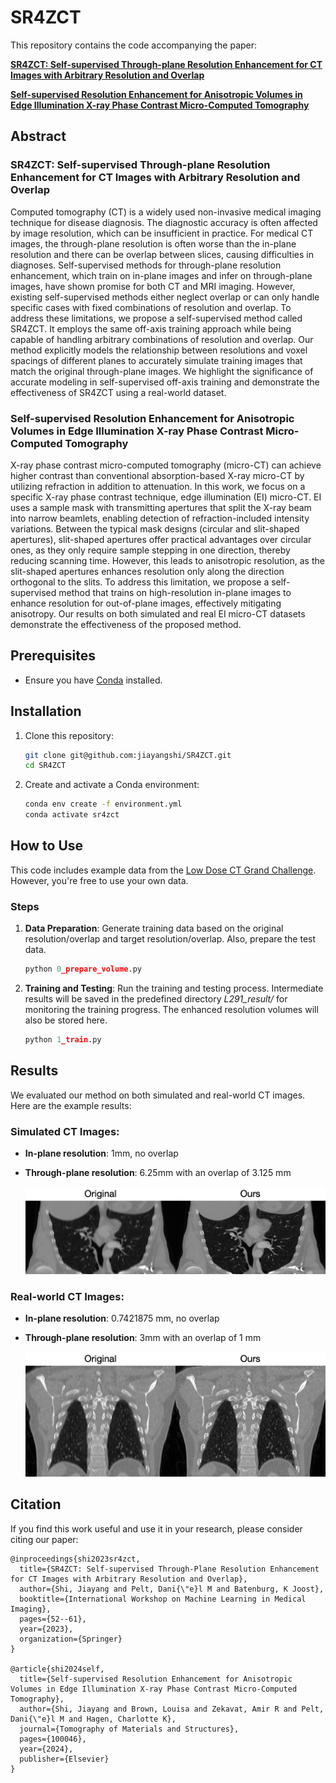 # SR4ZCT

This repository contains the code accompanying the paper:

**[SR4ZCT: Self-supervised Through-plane Resolution Enhancement for CT Images with Arbitrary Resolution and Overlap](https://link.springer.com/chapter/10.1007/978-3-031-45673-2_6)**

**[Self-supervised Resolution Enhancement for Anisotropic Volumes in Edge Illumination X-ray Phase Contrast Micro-Computed Tomography](https://www.sciencedirect.com/science/article/pii/S2949673X24000238)**

## Abstract
### SR4ZCT: Self-supervised Through-plane Resolution Enhancement for CT Images with Arbitrary Resolution and Overlap
Computed tomography (CT) is a widely used non-invasive medical imaging technique for disease diagnosis. The diagnostic accuracy is often affected by image resolution, which can be insufficient in practice. For medical CT images, the through-plane resolution is often worse than the in-plane resolution and there can be overlap between slices, causing difficulties in diagnoses. Self-supervised methods for through-plane resolution enhancement, which train on in-plane images and infer on through-plane images, have shown promise for both CT and MRI imaging. However, existing self-supervised methods either neglect overlap or can only handle specific cases with fixed combinations of resolution and overlap. To address these limitations, we propose a self-supervised method called SR4ZCT. It employs the same off-axis training approach while being capable of handling arbitrary combinations of resolution and overlap. Our method explicitly models the relationship between resolutions and voxel spacings of different planes to accurately simulate training images that match the original through-plane images. We highlight the significance of accurate modeling in self-supervised off-axis training and demonstrate the effectiveness of SR4ZCT using a real-world dataset.

### Self-supervised Resolution Enhancement for Anisotropic Volumes in Edge Illumination X-ray Phase Contrast Micro-Computed Tomography
X-ray phase contrast micro-computed tomography (micro-CT) can achieve higher contrast than conventional absorption-based X-ray micro-CT by utilizing refraction in addition to attenuation. In this work, we focus on a specific X-ray phase contrast technique, edge illumination (EI) micro-CT. EI uses a sample mask with transmitting apertures that split the X-ray beam into narrow beamlets, enabling detection of refraction-included intensity variations. Between the typical mask designs (circular and slit-shaped apertures), slit-shaped apertures offer practical advantages over circular ones, as they only require sample stepping in one direction, thereby reducing scanning time. However, this leads to anisotropic resolution, as the slit-shaped apertures enhances resolution only along the direction orthogonal to the slits. To address this limitation, we propose a self-supervised method that trains on high-resolution in-plane images to enhance resolution for out-of-plane images, effectively mitigating anisotropy. Our results on both simulated and real EI micro-CT datasets demonstrate the effectiveness of the proposed method.

## Prerequisites

- Ensure you have [Conda](https://docs.conda.io/en/latest/) installed.

## Installation

1. Clone this repository:
   ```bash
   git clone git@github.com:jiayangshi/SR4ZCT.git
   cd SR4ZCT
   ```

2. Create and activate a Conda environment:
    ```bash
    conda env create -f environment.yml
    conda activate sr4zct
    ```

## How to Use
This code includes example data from the [Low Dose CT Grand Challenge](https://www.aapm.org/grandchallenge/lowdosect/#trainingData). However, you're free to use your own data.

### Steps
1. **Data Preparation**: Generate training data based on the original resolution/overlap and target resolution/overlap. Also, prepare the test data.
    ```python
    python 0_prepare_volume.py
    ```

2. **Training and Testing**: Run the training and testing process. Intermediate results will be saved in the predefined directory *L291_result/* for monitoring the training progress. The enhanced resolution volumes will also be stored here.
    ```python
    python 1_train.py
    ```

## Results

We evaluated our method on both simulated and real-world CT images. Here are the example results:

### Simulated CT Images:
- **In-plane resolution**: 1mm, no overlap
- **Through-plane resolution**: 6.25mm with an overlap of 3.125 mm

   ![Simulated CT Image Result](images/example_result_6.25_3.125.png)

### Real-world CT Images:
- **In-plane resolution**: 0.7421875 mm, no overlap
- **Through-plane resolution**: 3mm with an overlap of 1 mm

   ![Real-world CT Image Result](images/example_result_real.png)


## Citation
If you find this work useful and use it in your research, please consider citing our paper:
```
@inproceedings{shi2023sr4zct,
  title={SR4ZCT: Self-supervised Through-Plane Resolution Enhancement for CT Images with Arbitrary Resolution and Overlap},
  author={Shi, Jiayang and Pelt, Dani{\"e}l M and Batenburg, K Joost},
  booktitle={International Workshop on Machine Learning in Medical Imaging},
  pages={52--61},
  year={2023},
  organization={Springer}
}

@article{shi2024self,
  title={Self-supervised Resolution Enhancement for Anisotropic Volumes in Edge Illumination X-ray Phase Contrast Micro-Computed Tomography},
  author={Shi, Jiayang and Brown, Louisa and Zekavat, Amir R and Pelt, Dani{\"e}l M and Hagen, Charlotte K},
  journal={Tomography of Materials and Structures},
  pages={100046},
  year={2024},
  publisher={Elsevier}
}
```
